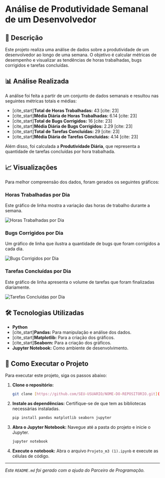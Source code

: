 # Análise de Produtividade Semanal de um Desenvolvedor

## 📝 Descrição

Este projeto realiza uma análise de dados sobre a produtividade de um desenvolvedor ao longo de uma semana. O objetivo é calcular métricas de desempenho e visualizar as tendências de horas trabalhadas, bugs corrigidos e tarefas concluídas.

## 📊 Análise Realizada

A análise foi feita a partir de um conjunto de dados semanais e resultou nas seguintes métricas totais e médias:

-   [cite_start]**Total de Horas Trabalhadas:** 43 [cite: 23]
-   [cite_start]**Média Diária de Horas Trabalhadas:** 6.14 [cite: 23]
-   [cite_start]**Total de Bugs Corrigidos:** 16 [cite: 23]
-   [cite_start]**Média Diária de Bugs Corrigidos:** 2.29 [cite: 23]
-   [cite_start]**Total de Tarefas Concluídas:** 29 [cite: 23]
-   [cite_start]**Média Diária de Tarefas Concluídas:** 4.14 [cite: 23]

Além disso, foi calculada a **Produtividade Diária**, que representa a quantidade de tarefas concluídas por hora trabalhada.

## 📈 Visualizações

Para melhor compreensão dos dados, foram gerados os seguintes gráficos:

### Horas Trabalhadas por Dia

Este gráfico de linha mostra a variação das horas de trabalho durante a semana.

![Horas Trabalhadas por Dia](https://i.imgur.com/uF9dI4n.png)

### Bugs Corrigidos por Dia

Um gráfico de linha que ilustra a quantidade de bugs que foram corrigidos a cada dia.

![Bugs Corrigidos por Dia](https://i.imgur.com/6E2bX7O.png)

### Tarefas Concluídas por Dia

Este gráfico de linha apresenta o volume de tarefas que foram finalizadas diariamente.

![Tarefas Concluídas por Dia](https://i.imgur.com/T0b4Z3O.png)

## 🛠️ Tecnologias Utilizadas

-   **Python**
-   [cite_start]**Pandas:** Para manipulação e análise dos dados. 
-   [cite_start]**Matplotlib:** Para a criação dos gráficos. 
-   [cite_start]**Seaborn:** Para a criação dos gráficos. 
-   **Jupyter Notebook:** Como ambiente de desenvolvimento.

## 🚀 Como Executar o Projeto

Para executar este projeto, siga os passos abaixo:

1.  **Clone o repositório:**
    ```bash
    git clone [https://github.com/SEU-USUARIO/NOME-DO-REPOSITORIO.git](https://github.com/SEU-USUARIO/NOME-DO-REPOSITORIO.git)
    ```
2.  **Instale as dependências:**
    Certifique-se de que tem as bibliotecas necessárias instaladas.
    ```bash
    pip install pandas matplotlib seaborn jupyter
    ```
3.  **Abra o Jupyter Notebook:**
    Navegue até a pasta do projeto e inicie o Jupyter.
    ```bash
    jupyter notebook
    ```
4.  **Execute o notebook:**
    Abra o arquivo `Projeto_m3 (1).ipynb` e execute as células de código.

---

*Este `README.md` foi gerado com a ajuda do Parceiro de Programação.*
